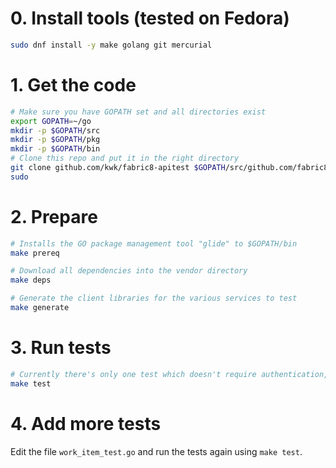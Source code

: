 # 0. Install tools (tested on Fedora)

```sh
sudo dnf install -y make golang git mercurial
```

# 1. Get the code

```sh
# Make sure you have GOPATH set and all directories exist
export GOPATH=~/go
mkdir -p $GOPATH/src
mkdir -p $GOPATH/pkg
mkdir -p $GOPATH/bin
# Clone this repo and put it in the right directory
git clone github.com/kwk/fabric8-apitest $GOPATH/src/github.com/fabric8-services/fabric8-apitest
sudo 
```

# 2. Prepare

```sh
# Installs the GO package management tool "glide" to $GOPATH/bin
make prereq

# Download all dependencies into the vendor directory
make deps

# Generate the client libraries for the various services to test
make generate
```

# 3. Run tests

```sh
# Currently there's only one test which doesn't require authentication, so you can just run it
make test
```
# 4. Add more tests

Edit the file `work_item_test.go` and run the tests again using `make test`.